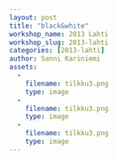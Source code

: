 ```yaml
---
layout: post
title: "black&white"
workshop_name: 2013 Lahti
workshop_slug: 2013-lahti
categories: [2013-lahti]
author: Sanni Kariniemi
assets:
  -
    filename: tilkku3.png
    type: image
  -
    filename: tilkku3.png
    type: image
  -
    filename: tilkku3.png
    type: image
---
```

<br /> 
